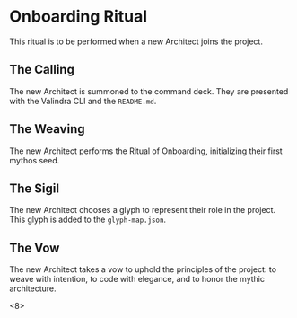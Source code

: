 # Onboarding Ritual

This ritual is to be performed when a new Architect joins the project.

## The Calling

The new Architect is summoned to the command deck. They are presented with the Valindra CLI and the `README.md`.

## The Weaving

The new Architect performs the Ritual of Onboarding, initializing their first mythos seed.

## The Sigil

The new Architect chooses a glyph to represent their role in the project. This glyph is added to the `glyph-map.json`.

## The Vow

The new Architect takes a vow to uphold the principles of the project: to weave with intention, to code with elegance, and to honor the mythic architecture.

<8>
